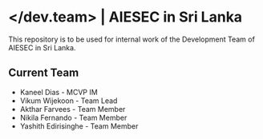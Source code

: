 # </dev.team> | AIESEC in Sri Lanka


This repository is to be used for internal work of the Development Team of AIESEC in Sri Lanka.

## Current Team
* Kaneel Dias - MCVP IM
* Vikum Wijekoon - Team Lead
* Akthar Farvees - Team Member
* Nikila Fernando - Team Member
* Yashith Edirisinghe - Team Member
